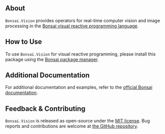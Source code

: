 ## About

`Bonsai.Vision` provides operators for real-time computer vision and image processing in the [Bonsai visual reactive programming language](https://bonsai-rx.org).

## How to Use

To use `Bonsai.Vision` for visual reactive programming, please install this package using the [Bonsai package manager](https://bonsai-rx.org/docs/articles/packages.html).

## Additional Documentation

For additional documentation and examples, refer to the [official Bonsai documentation](https://bonsai-rx.org/docs/api/Bonsai.Vision.html).

## Feedback & Contributing

`Bonsai.Vision` is released as open-source under the [MIT license](https://licenses.nuget.org/MIT). Bug reports and contributions are welcome at [the GitHub repository](https://github.com/bonsai-rx/bonsai).
